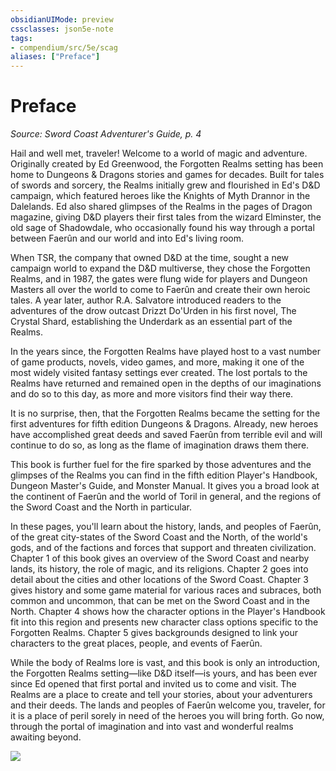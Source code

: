 ```yaml
---
obsidianUIMode: preview
cssclasses: json5e-note
tags:
- compendium/src/5e/scag
aliases: ["Preface"]
---
```

# Preface
*Source: Sword Coast Adventurer's Guide, p. 4* 

Hail and well met, traveler! Welcome to a world of magic and adventure. Originally created by Ed Greenwood, the Forgotten Realms setting has been home to Dungeons & Dragons stories and games for decades. Built for tales of swords and sorcery, the Realms initially grew and flourished in Ed's D&D campaign, which featured heroes like the Knights of Myth Drannor in the Dalelands. Ed also shared glimpses of the Realms in the pages of Dragon magazine, giving D&D players their first tales from the wizard Elminster, the old sage of Shadowdale, who occasionally found his way through a portal between Faerûn and our world and into Ed's living room.

When TSR, the company that owned D&D at the time, sought a new campaign world to expand the D&D multiverse, they chose the Forgotten Realms, and in 1987, the gates were flung wide for players and Dungeon Masters all over the world to come to Faerûn and create their own heroic tales. A year later, author R.A. Salvatore introduced readers to the adventures of the drow outcast Drizzt Do'Urden in his first novel, The Crystal Shard, establishing the Underdark as an essential part of the Realms.

In the years since, the Forgotten Realms have played host to a vast number of game products, novels, video games, and more, making it one of the most widely visited fantasy settings ever created. The lost portals to the Realms have returned and remained open in the depths of our imaginations and do so to this day, as more and more visitors find their way there.

It is no surprise, then, that the Forgotten Realms became the setting for the first adventures for fifth edition Dungeons & Dragons. Already, new heroes have accomplished great deeds and saved Faerûn from terrible evil and will continue to do so, as long as the flame of imagination draws them there.

This book is further fuel for the fire sparked by those adventures and the glimpses of the Realms you can find in the fifth edition Player's Handbook, Dungeon Master's Guide, and Monster Manual. It gives you a broad look at the continent of Faerûn and the world of Toril in general, and the regions of the Sword Coast and the North in particular.

In these pages, you'll learn about the history, lands, and peoples of Faerûn, of the great city-states of the Sword Coast and the North, of the world's gods, and of the factions and forces that support and threaten civilization. Chapter 1 of this book gives an overview of the Sword Coast and nearby lands, its history, the role of magic, and its religions. Chapter 2 goes into detail about the cities and other locations of the Sword Coast. Chapter 3 gives history and some game material for various races and subraces, both common and uncommon, that can be met on the Sword Coast and in the North. Chapter 4 shows how the character options in the Player's Handbook fit into this region and presents new character class options specific to the Forgotten Realms. Chapter 5 gives backgrounds designed to link your characters to the great places, people, and events of Faerûn.

While the body of Realms lore is vast, and this book is only an introduction, the Forgotten Realms setting—like D&D itself—is yours, and has been ever since Ed opened that first portal and invited us to come and visit. The Realms are a place to create and tell your stories, about your adventurers and their deeds. The lands and peoples of Faerûn welcome you, traveler, for it is a place of peril sorely in need of the heroes you will bring forth. Go now, through the portal of imagination and into vast and wonderful realms awaiting beyond.

![](https://raw.githubusercontent.com/5etools-mirror-2/5etools-img/main/book/SCAG/Sword%20Coast%20Map.webp#center)